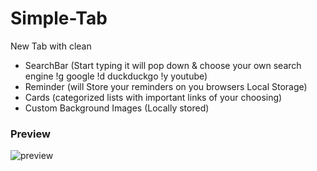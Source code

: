 # Simple-Tab
New Tab with clean 
* SearchBar (Start typing it will pop down & choose your own search engine !g google !d duckduckgo !y youtube)
* Reminder (will Store your reminders on you browsers Local Storage)
* Cards (categorized lists with important links of your choosing)
* Custom Background Images (Locally stored)

### Preview
![preview](https://i.imgur.com/VS5aB4R.png)
